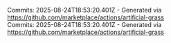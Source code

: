 Commits: 2025-08-24T18:53:20.401Z - Generated via https://github.com/marketplace/actions/artificial-grass
<br>
Commits: 2025-08-24T18:53:20.401Z - Generated via https://github.com/marketplace/actions/artificial-grass
<br>
